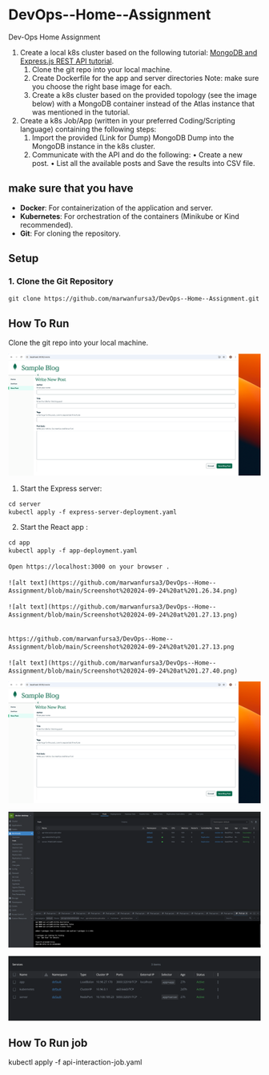 # DevOps--Home--Assignment

Dev-Ops Home Assignment

1. Create a local k8s cluster based on the following tutorial:  [MongoDB and Express.js REST API tutorial](https://www.mongodb.com/languages/express-mongodb-rest-api-tutorial).
    1. Clone the git repo into your local machine.
    2. Create Dockerfile for the app and server directories
       Note: make sure you choose the right base image for each.
    3. Create a k8s cluster based on the provided topology (see the
       image below) with a MongoDB container instead of the Atlas
       instance that was mentioned in the tutorial.
2. Create a k8s Job/App (written in your preferred Coding/Scripting
language) containing the following steps:
    1. Import the provided (Link for Dump) MongoDB Dump into the
       MongoDB instance in the k8s cluster.
    2. Communicate with the API and do the following:
       • Create a new post.
       • List all the available posts and Save the results into CSV file.


## make sure that you have
- **Docker**: For containerization of the application and server.
- **Kubernetes**: For orchestration of the containers (Minikube or Kind recommended).
- **Git**: For cloning the repository.


## Setup
### 1. Clone the Git Repository 
```
git clone https://github.com/marwanfursa3/DevOps--Home--Assignment.git
```

## How To Run

Clone the git repo into your local machine.

![alt text](https://github.com/marwanfursa3/DevOps--Home--Assignment/blob/main/Screenshot%202024-09-24%20at%201.26.34.png)



1. Start the Express server:
```
cd server
kubectl apply -f express-server-deployment.yaml
```

2. Start the React app :
```
cd app
kubectl apply -f app-deployment.yaml

Open https://localhost:3000 on your browser .

![alt text](https://github.com/marwanfursa3/DevOps--Home--Assignment/blob/main/Screenshot%202024-09-24%20at%201.26.34.png)

![alt text](https://github.com/marwanfursa3/DevOps--Home--Assignment/blob/main/Screenshot%202024-09-24%20at%201.27.13.png)


https://github.com/marwanfursa3/DevOps--Home--Assignment/blob/main/Screenshot%202024-09-24%20at%201.27.13.png

![alt text](https://github.com/marwanfursa3/DevOps--Home--Assignment/blob/main/Screenshot%202024-09-24%20at%201.27.40.png)

```

![alt text](https://github.com/marwanfursa3/DevOps--Home--Assignment/blob/main/Screenshot%202024-09-24%20at%201.26.34.png)

![alt text](https://github.com/marwanfursa3/DevOps--Home--Assignment/blob/main/Screenshot%202024-09-24%20at%201.27.13.png)

![alt text](https://github.com/marwanfursa3/DevOps--Home--Assignment/blob/main/Screenshot%202024-09-24%20at%201.27.40.png)

## How To Run job

kubectl apply -f api-interaction-job.yaml
